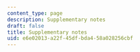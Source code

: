 ```yaml
---
content_type: page
description: Supplementary notes
draft: false
title: Supplementary notes
uid: e6e02013-a22f-45df-bda4-58a028256cbf
---
```

